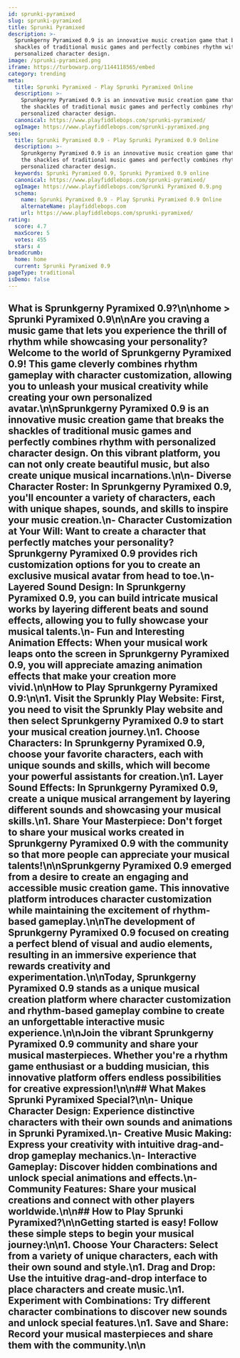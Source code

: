 ```yaml
---
id: sprunki-pyramixed
slug: sprunki-pyramixed
title: Sprunki Pyramixed
description: >-
  Sprunkgerny Pyramixed 0.9 is an innovative music creation game that breaks the
  shackles of traditional music games and perfectly combines rhythm with
  personalized character design. 
image: /sprunki-pyramixed.png
iframe: https://turbowarp.org/1144118565/embed
category: trending
meta:
  title: Sprunki Pyramixed - Play Sprunki Pyramixed Online
  description: >-
    Sprunkgerny Pyramixed 0.9 is an innovative music creation game that breaks
    the shackles of traditional music games and perfectly combines rhythm with
    personalized character design. 
  canonical: https://www.playfiddlebops.com/sprunki-pyramixed/
  ogImage: https://www.playfiddlebops.com/sprunki-pyramixed.png
seo:
  title: Sprunki Pyramixed 0.9 - Play Sprunki Pyramixed 0.9 Online
  description: >-
    Sprunkgerny Pyramixed 0.9 is an innovative music creation game that breaks
    the shackles of traditional music games and perfectly combines rhythm with
    personalized character design. 
  keywords: Sprunki Pyramixed 0.9, Sprunki Pyramixed 0.9 online
  canonical: https://www.playfiddlebops.com/sprunki-pyramixed/
  ogImage: https://www.playfiddlebops.com/Sprunki Pyramixed 0.9.png
  schema:
    name: Sprunki Pyramixed 0.9 - Play Sprunki Pyramixed 0.9 Online
    alternateName: playfiddlebops.com
    url: https://www.playfiddlebops.com/sprunki-pyramixed/
rating:
  score: 4.7
  maxScore: 5
  votes: 455
  stars: 4
breadcrumb:
  home: home
  current: Sprunki Pyramixed 0.9
pageType: traditional
isDemo: false
---
```


## What is Sprunkgerny Pyramixed 0.9?\n\nhome > Sprunki Pyramixed 0.9\n\nAre you craving a music game that lets you experience the thrill of rhythm while showcasing your personality? Welcome to the world of Sprunkgerny Pyramixed 0.9! This game cleverly combines rhythm gameplay with character customization, allowing you to unleash your musical creativity while creating your own personalized avatar.\n\nSprunkgerny Pyramixed 0.9 is an innovative music creation game that breaks the shackles of traditional music games and perfectly combines rhythm with personalized character design. On this vibrant platform, you can not only create beautiful music, but also create unique musical incarnations.\n\n- **Diverse Character Roster**: In Sprunkgerny Pyramixed 0.9, you'll encounter a variety of characters, each with unique shapes, sounds, and skills to inspire your music creation.\n- **Character Customization at Your Will**: Want to create a character that perfectly matches your personality? Sprunkgerny Pyramixed 0.9 provides rich customization options for you to create an exclusive musical avatar from head to toe.\n- **Layered Sound Design**: In Sprunkgerny Pyramixed 0.9, you can build intricate musical works by layering different beats and sound effects, allowing you to fully showcase your musical talents.\n- **Fun and Interesting Animation Effects**: When your musical work leaps onto the screen in Sprunkgerny Pyramixed 0.9, you will appreciate amazing animation effects that make your creation more vivid.\n\nHow to Play Sprunkgerny Pyramixed 0.9:\n\n1. **Visit the Sprunkly Play Website**: First, you need to visit the Sprunkly Play website and then select Sprunkgerny Pyramixed 0.9 to start your musical creation journey.\n1. **Choose Characters**: In Sprunkgerny Pyramixed 0.9, choose your favorite characters, each with unique sounds and skills, which will become your powerful assistants for creation.\n1. **Layer Sound Effects**: In Sprunkgerny Pyramixed 0.9, create a unique musical arrangement by layering different sounds and showcasing your musical skills.\n1. **Share Your Masterpiece**: Don't forget to share your musical works created in Sprunkgerny Pyramixed 0.9 with the community so that more people can appreciate your musical talents!\n\nSprunkgerny Pyramixed 0.9 emerged from a desire to create an engaging and accessible music creation game. This innovative platform introduces character customization while maintaining the excitement of rhythm-based gameplay.\n\nThe development of Sprunkgerny Pyramixed 0.9 focused on creating a perfect blend of visual and audio elements, resulting in an immersive experience that rewards creativity and experimentation.\n\nToday, Sprunkgerny Pyramixed 0.9 stands as a unique musical creation platform where character customization and rhythm-based gameplay combine to create an unforgettable interactive music experience.\n\nJoin the vibrant Sprunkgerny Pyramixed 0.9 community and share your musical masterpieces. Whether you're a rhythm game enthusiast or a budding musician, this innovative platform offers endless possibilities for creative expression!\n\n## What Makes Sprunki Pyramixed Special?\n\n- **Unique Character Design**: Experience distinctive characters with their own sounds and animations in Sprunki Pyramixed.\n- **Creative Music Making**: Express your creativity with intuitive drag-and-drop gameplay mechanics.\n- **Interactive Gameplay**: Discover hidden combinations and unlock special animations and effects.\n- **Community Features**: Share your musical creations and connect with other players worldwide.\n\n## How to Play Sprunki Pyramixed?\n\nGetting started is easy! Follow these simple steps to begin your musical journey:\n\n1. **Choose Your Characters**: Select from a variety of unique characters, each with their own sound and style.\n1. **Drag and Drop**: Use the intuitive drag-and-drop interface to place characters and create music.\n1. **Experiment with Combinations**: Try different character combinations to discover new sounds and unlock special features.\n1. **Save and Share**: Record your musical masterpieces and share them with the community.\n\n
